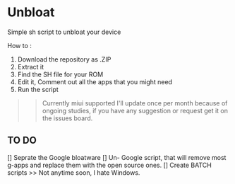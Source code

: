 # Unbloat
Simple sh script to unbloat your device

How to :
1. Download the repository as .ZIP
2. Extract it
3. Find the SH file for your ROM
4. Edit it, Comment out all the apps that you might need
5. Run the script

>> Currently miui supported
>> I'll update once per month because of ongoing studies, if you have any suggestion or request get it on the issues board.

## TO DO
[] Seprate the Google bloatware
[] Un- Google script, that will remove most g-apps and replace them with the open source ones.
[] Create BATCH scripts >> Not anytime soon, I hate Windows.
